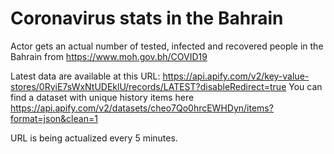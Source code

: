 # Coronavirus stats in the Bahrain
Actor gets an actual number of tested, infected and recovered people in the Bahrain from https://www.moh.gov.bh/COVID19

Latest data are available at this URL: https://api.apify.com/v2/key-value-stores/0RyiE7sWxNtUDEklU/records/LATEST?disableRedirect=true
You can find a dataset with unique history items here https://api.apify.com/v2/datasets/cheo7Qo0hrcEWHDyn/items?format=json&clean=1

URL is being actualized every 5 minutes.
